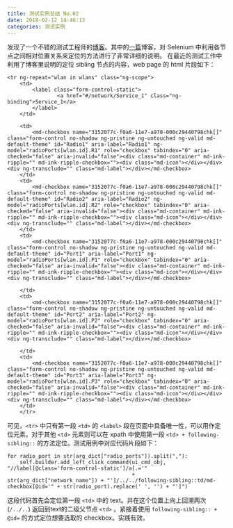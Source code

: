 ```yaml
---
title: 测试实例总结 No.02
date: 2018-02-12 14:46:13
categories: 测试实例
---
```


发现了一个不错的测试工程师的[博客][1]。其中的[一篇][2]博客，对 Selenium 中利用各节点之间相对位置关系来定位的方法进行了非常详细的说明。
在最近的测试工作中利用了博客里说明的定位 sibling 节点的内容，web page 的 html 片段如下：
~~~~{html}
<tr ng-repeat="wlan in wlans" class="ng-scope">
    <td>
        <label class="form-control-static">
                <a href="#/network/Service_1" class="ng-binding">Service_1</a>
        </label>
    </td>

    <td>
        <md-checkbox name="3152077c-f0a6-11e7-a978-000c29440798chk[]" class="form-control no-shadow ng-pristine ng-untouched ng-valid md-default-theme" id="Radio1" aria-label="Radio1" ng-model="radioPorts[wlan.id].R1" role="checkbox" tabindex="0" aria-checked="false" aria-invalid="false"><div class="md-container" md-ink-ripple="" md-ink-ripple-checkbox=""><div class="md-icon"></div></div><div ng-transclude="" class="md-label"></div></md-checkbox>
    </td>
    <td>
        <md-checkbox name="3152077c-f0a6-11e7-a978-000c29440798chk[]" class="form-control no-shadow ng-pristine ng-untouched ng-valid md-default-theme" id="Radio2" aria-label="Radio2" ng-model="radioPorts[wlan.id].R2" role="checkbox" tabindex="0" aria-checked="false" aria-invalid="false"><div class="md-container" md-ink-ripple="" md-ink-ripple-checkbox=""><div class="md-icon"></div></div><div ng-transclude="" class="md-label"></div></md-checkbox>
    </td>
    <td>
        <md-checkbox name="3152077c-f0a6-11e7-a978-000c29440798chk[]" class="form-control no-shadow ng-pristine ng-untouched ng-valid md-default-theme" id="Port1" aria-label="Port1" ng-model="radioPorts[wlan.id].P1" role="checkbox" tabindex="0" aria-checked="false" aria-invalid="false"><div class="md-container" md-ink-ripple="" md-ink-ripple-checkbox=""><div class="md-icon"></div></div><div ng-transclude="" class="md-label"></div></md-checkbox>

    </td>
    <td>
        <md-checkbox name="3152077c-f0a6-11e7-a978-000c29440798chk[]" class="form-control no-shadow ng-pristine ng-untouched ng-valid md-default-theme" id="Port2" aria-label="Port2" ng-model="radioPorts[wlan.id].P2" role="checkbox" tabindex="0" aria-checked="false" aria-invalid="false"><div class="md-container" md-ink-ripple="" md-ink-ripple-checkbox=""><div class="md-icon"></div></div><div ng-transclude="" class="md-label"></div></md-checkbox>

    </td>
    <td>
        <md-checkbox name="3152077c-f0a6-11e7-a978-000c29440798chk[]" class="form-control no-shadow ng-pristine ng-untouched ng-valid md-default-theme" id="Port3" aria-label="Port3" ng-model="radioPorts[wlan.id].P3" role="checkbox" tabindex="0" aria-checked="false" aria-invalid="false"><div class="md-container" md-ink-ripple="" md-ink-ripple-checkbox=""><div class="md-icon"></div></div><div ng-transclude="" class="md-label"></div></md-checkbox>
    </td>
    </tr>
~~~~

可见，`<tr>` 中只有第一段 `<td>` 的 `<label>` 段在页面中具备唯一性，可以用作定位元素。对于其他 `<td>` 元素则可以在 xpath 中使用第一段 `<td> + following-sibling::` 的方法定位。测试用例中对应代码片段如下：
~~~~{python}
for radio_port in str(arg_dict["radio_ports"]).split(","):
    self.builder.add_left_click_command(ui_cmd_obj, "//label[@class='form-control-static']/a[.='"
                                        + str(arg_dict["network_name"]) + "']/../../following-sibling::td/md-checkbox[@id='" + str(radio_port).replace(' ', '') + "']")                    
~~~~
这段代码首先会定位第一段 `<td>` 中的 text。并在这个位置上向上回溯两次 (`/../..`) 返回到text的二级父节点 `<td>` 。紧接着使用 `following-sibling:: + @id=` 的方式定位想要选取的 checkbox。实践有效。

[1]: https://huilansame.github.io/
[2]: https://huilansame.github.io/huilansame.github.io/archivers/father-brother-locate
